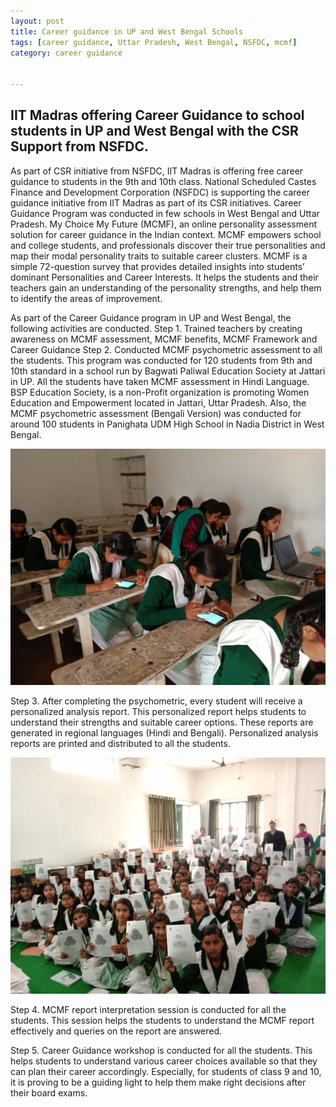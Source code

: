 ```yaml
---
layout: post
title: Career guidance in UP and West Bengal Schools
tags: [career guidance, Uttar Pradesh, West Bengal, NSFDC, mcmf]
category: career guidance


---
```


## IIT Madras offering Career Guidance to school students in UP and West Bengal with the CSR Support from NSFDC.

As part of CSR initiative from NSFDC, IIT Madras is offering free career guidance to students in the 9th and 10th class. National Scheduled Castes Finance and Development Corporation (NSFDC) is supporting the career guidance initiative from IIT Madras as part of its CSR initiatives. Career Guidance Program was conducted in few schools in West Bengal and Uttar Pradesh. My Choice My Future (MCMF), an online personality assessment solution for career guidance in the Indian context. MCMF empowers school and college students, and professionals discover their true personalities and map their modal personality traits to suitable career clusters. MCMF is a simple 72-question survey that provides detailed insights into students’ dominant Personalities and Career Interests. It helps the students and their teachers gain an understanding of the personality strengths, and help them to identify the areas of improvement. 

As part of the Career Guidance program in UP and West Bengal, the following activities are conducted.
Step 1. Trained teachers by creating awareness on MCMF assessment, MCMF benefits, MCMF Framework and Career Guidance
Step 2. Conducted MCMF psychometric assessment to all the students. This program was conducted for 120 students from 9th and 10th standard in a school run by Bagwati Paliwal Education Society at Jattari in UP. All the students have taken MCMF assessment in Hindi Language. BSP Education Society, is a non-Profit organization is promoting Women Education and Empowerment located in Jattari, Uttar Pradesh. Also, the MCMF psychometric assessment (Bengali Version) was conducted for around 100 students in Panighata UDM High School in Nadia District in West Bengal.
 
![up_wb1](../images/up_wb1.jpg)

Step 3. After completing the psychometric, every student will receive a personalized analysis report. This personalized report helps students to understand their strengths and suitable career options. These reports are generated in regional languages (Hindi and Bengali). Personalized analysis reports are printed and distributed to all the students.
	
![up_wb2](../images/up_wb2.jpg)
 

Step 4. MCMF report interpretation session is conducted for all the students. This session helps the students to understand the MCMF report effectively and queries on the report are answered.

Step 5. Career Guidance workshop is conducted for all the students. This helps students to understand various career choices available so that they can plan their career accordingly. Especially, for students of class 9 and 10, it is proving to be a guiding light to help them make right decisions after their board exams.

















